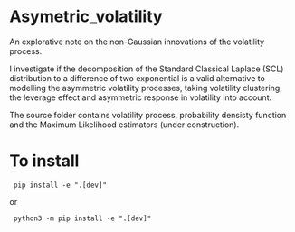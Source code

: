 # Asymetric_volatility
An explorative note on the non-Gaussian innovations of the volatility process.

I investigate if the decomposition of the Standard Classical Laplace (SCL) distribution to a difference of two exponential is a valid alternative to modelling the asymmetric volatility processes, taking volatility clustering, the leverage effect and asymmetric response in volatility into account.

The source folder contains volatility process, probability densisty function and the Maximum Likelihood estimators (under construction). 

# To install 
```
 pip install -e ".[dev]"
```
or 
```
 python3 -m pip install -e ".[dev]"
```
